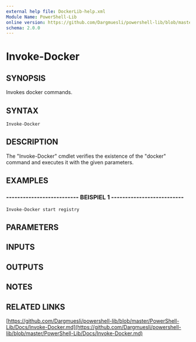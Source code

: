 ```yaml
---
external help file: DockerLib-help.xml
Module Name: PowerShell-Lib
online version: https://github.com/Dargmuesli/powershell-lib/blob/master/PowerShell-Lib/Docs/Invoke-Docker.md
schema: 2.0.0
---
```


# Invoke-Docker

## SYNOPSIS
Invokes docker commands.

## SYNTAX

```
Invoke-Docker
```

## DESCRIPTION
The "Invoke-Docker" cmdlet verifies the existence of the "docker" command and executes it with the given parameters.

## EXAMPLES

### -------------------------- BEISPIEL 1 --------------------------
```
Invoke-Docker start registry
```

## PARAMETERS

## INPUTS

## OUTPUTS

## NOTES

## RELATED LINKS

[https://github.com/Dargmuesli/powershell-lib/blob/master/PowerShell-Lib/Docs/Invoke-Docker.md](https://github.com/Dargmuesli/powershell-lib/blob/master/PowerShell-Lib/Docs/Invoke-Docker.md)

